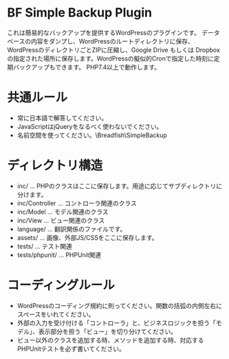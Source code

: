 # BF Simple Backup Plugin
これは簡易的なバックアップを提供するWordPressのプラグインです。
データベースの内容をダンプし、WordPressのルートディレクトリに保存、WordPressのディレクトリごとZIPに圧縮し、Google Drive もしくは Dropboxの指定された場所に保存します。WordPressの擬似的Cronで指定した時刻に定期バックアップもできます。
PHP7.4以上で動作します。

# 共通ルール
- 常に日本語で解答してください。
- JavaScriptはjQueryをなるべく使わないでください。
- 名前空間を使ってください。\Breadfish\SimpleBackup

# ディレクトリ構造
- inc/  ...  PHPのクラスはここに保存します。用途に応じてサブディレクトリに分けます。
- inc/Controller ... コントローラ関連のクラス
- inc/Model ... モデル関連のクラス
- inc/View ... ビュー関連のクラス
- language/ ... 翻訳関係のファイルです。
- assets/ ... 画像、外部JS/CSSをここに保存します。
- tests/ ... テスト関連
- tests/phpunit/ ... PHPUnit関連

# コーディングルール
- WordPressのコーディング規約に則ってください。関数の括弧の内側左右にスペースをいれてください。
- 外部の入力を受け付ける「コントローラ」と、ビジネスロジックを担う「モデル」、表示部分を担う「ビュー」を切り分けてください。
- ビュー以外のクラスを追加する時、メソッドを追加する時、対応するPHPUnitテストを必ず書いてください。

